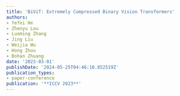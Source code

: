```yaml
---
title: 'BiViT: Extremely Compressed Binary Vision Transformers'
authors:
- Yefei He
- Zhenyu Lou
- Luoming Zhang
- Jing Liu
- Weijia Wu
- Hong Zhou
- Bohan Zhuang
date: '2023-03-01'
publishDate: '2024-05-25T04:46:10.852519Z'
publication_types:
- paper-conference
publication: '**ICCV 2023**'
---
```

